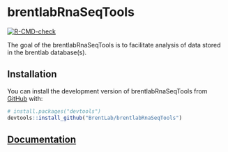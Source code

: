 
# brentlabRnaSeqTools

<!-- badges: start -->
[![R-CMD-check](https://github.com/BrentLab/brentlabRnaSeqTools/workflows/R-CMD-check-bioc/badge.svg)](https://github.com/BrentLab/brentlabRnaSeqTools/actions)
<!-- badges: end -->

The goal of the brentlabRnaSeqTools is to facilitate analysis of data stored 
in the brentlab database(s).

## Installation

You can install the development version of brentlabRnaSeqTools from [GitHub](https://github.com/) with:

``` r
# install.packages("devtools")
devtools::install_github("BrentLab/brentlabRnaSeqTools")
```

## [Documentation](https://brentlab.github.io/brentlabRnaSeqTools)

